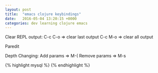 ```yaml
---
layout: post
title:  "emacs clojure keybindings"
date:   2016-05-04 13:20:15 +0000
categories: dev learning clojure emacs
---
```


Clear REPL output:
C-c C-o => clear last output
C-c M-o => clear all output


Paredit

Depth Changing:
Add params      =>  M-(
Remove params   =>  M-s


{% highlight mysql %}
{% endhighlight %}
